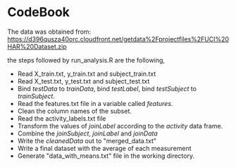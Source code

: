 CodeBook
========

The data was obtained from:  
https://d396qusza40orc.cloudfront.net/getdata%2Fprojectfiles%2FUCI%20HAR%20Dataset.zip  

the steps followed by run_analysis.R are the following,  
 
- Read X_train.txt, y_train.txt and subject_train.txt        
- Read X_test.txt, y_test.txt and subject_test.txt
- Bind *testData* to *trainData*, bind *testLabel*, bind *testSubject* to *trainSubject*. 
- Read the features.txt file in a variable called *features*.
- Clean the column names of the subset.
- Read the activity_labels.txt file
- Transform the values of *joinLabel* according to the *activity* data frame.  
- Combine the *joinSubject*, *joinLabel* and *joinData* 
- Write the *cleanedData* out to "merged_data.txt"
- Write a final dataset with the average of each measurement 
- Generate "data_with_means.txt" file in the working directory. 
 
